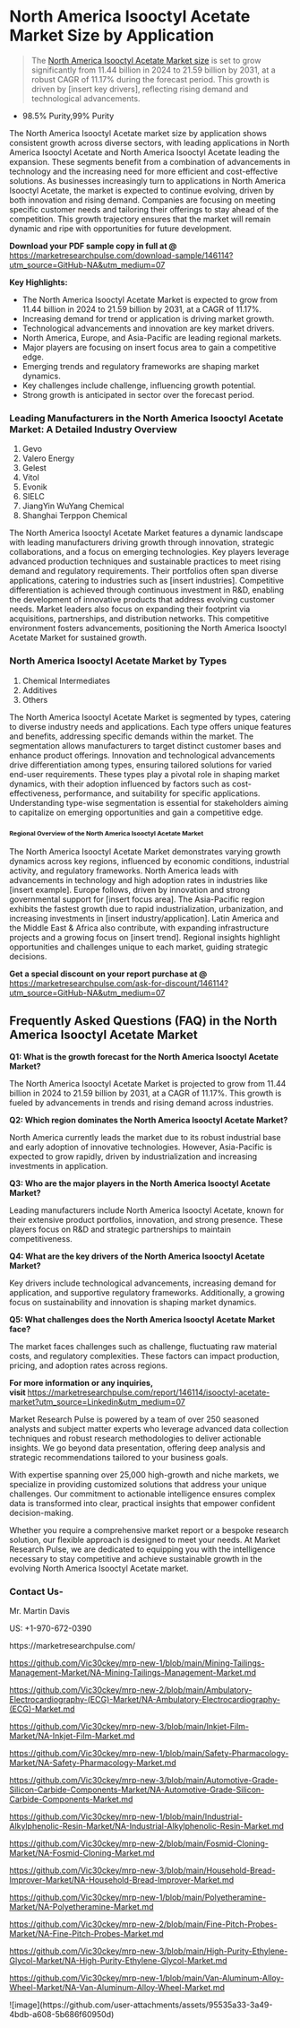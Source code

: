 <h1>North America Isooctyl Acetate Market&nbsp;Size by Application</h1><blockquote><p>The <a href="https://marketresearchpulse.com/download-sample/146114?utm_source=GitHub-NA&amp;utm_medium=07">North America Isooctyl Acetate Market size</a> is set to grow significantly from 11.44 billion in 2024 to 21.59 billion by 2031, at a robust CAGR of 11.17% during the forecast period. This growth is driven by [insert key drivers], reflecting rising demand and technological advancements.</p></blockquote><ul><li>98.5% Purity,99% Purity</li></ul><p>The North America Isooctyl Acetate market size by application shows consistent growth across diverse sectors, with leading applications in North America Isooctyl Acetate and North America Isooctyl Acetate leading the expansion. These segments benefit from a combination of advancements in technology and the increasing need for more efficient and cost-effective solutions. As businesses increasingly turn to applications in North America Isooctyl Acetate, the market is expected to continue evolving, driven by both innovation and rising demand. Companies are focusing on meeting specific customer needs and tailoring their offerings to stay ahead of the competition. This growth trajectory ensures that the market will remain dynamic and ripe with opportunities for future development.</p><p><strong>Download your PDF sample copy in full at @ </strong><a href="https://marketresearchpulse.com/download-sample/146114?utm_source=GitHub-NA&amp;utm_medium=07">https://marketresearchpulse.com/download-sample/146114?utm_source=GitHub-NA&amp;utm_medium=07</a></p><p><strong>Key Highlights: </strong></p><ul><li>The North America Isooctyl Acetate Market is expected to grow from 11.44 billion in 2024 to 21.59 billion by 2031, at a CAGR of 11.17%.</li><li>Increasing demand for trend or application is driving market growth.</li><li>Technological advancements and innovation are key market drivers.</li><li>North America, Europe, and Asia-Pacific are leading regional markets.</li><li>Major players are focusing on insert focus area to gain a competitive edge.</li><li>Emerging trends and regulatory frameworks are shaping market dynamics.</li><li>Key challenges include challenge, influencing growth potential.</li><li>Strong growth is anticipated in sector over the forecast period.</li></ul><h3>Leading Manufacturers in the North America Isooctyl Acetate Market: A Detailed Industry Overview</h3><ol><li>Gevo</li><li>Valero Energy</li><li>Gelest</li><li>Vitol</li><li>Evonik</li><li>SIELC</li><li>JiangYin WuYang Chemical</li><li>Shanghai Terppon Chemical</li></ol><div class="flex max-w-full flex-col flex-grow"><div class="min-h-8 text-message flex w-full flex-col items-end gap-2 whitespace-normal break-words [.text-message+&amp;]:mt-5" dir="auto" data-message-author-role="assistant" data-message-id="fd8432e4-4910-450d-b182-61b7bfb0a01f" data-message-model-slug="gpt-4o"><div class="flex w-full flex-col gap-1 empty:hidden first:pt-[3px]"><div class="markdown prose w-full break-words dark:prose-invert light"><p>The North America Isooctyl Acetate Market features a dynamic landscape with leading manufacturers driving growth through innovation, strategic collaborations, and a focus on emerging technologies. Key players leverage advanced production techniques and sustainable practices to meet rising demand and regulatory requirements. Their portfolios often span diverse applications, catering to industries such as [insert industries]. Competitive differentiation is achieved through continuous investment in R&amp;D, enabling the development of innovative products that address evolving customer needs. Market leaders also focus on expanding their footprint via acquisitions, partnerships, and distribution networks. This competitive environment fosters advancements, positioning the North America Isooctyl Acetate Market for sustained growth.</p></div></div></div></div><h3>North America Isooctyl Acetate Market by Types</h3><ol><li>Chemical Intermediates<li> Additives<li> Others</li></ol><div class="flex max-w-full flex-col flex-grow"><div class="min-h-8 text-message flex w-full flex-col items-end gap-2 whitespace-normal break-words [.text-message+&amp;]:mt-5" dir="auto" data-message-author-role="assistant" data-message-id="084470be-0bb7-4664-bddf-5156b4f41249" data-message-model-slug="gpt-4o-mini"><div class="flex w-full flex-col gap-1 empty:hidden first:pt-[3px]"><div class="markdown prose w-full break-words dark:prose-invert light"><p>The North America Isooctyl Acetate Market is segmented by types, catering to diverse industry needs and applications. Each type offers unique features and benefits, addressing specific demands within the market. The segmentation allows manufacturers to target distinct customer bases and enhance product offerings. Innovation and technological advancements drive differentiation among types, ensuring tailored solutions for varied end-user requirements. These types play a pivotal role in shaping market dynamics, with their adoption influenced by factors such as cost-effectiveness, performance, and suitability for specific applications. Understanding type-wise segmentation is essential for stakeholders aiming to capitalize on emerging opportunities and gain a competitive edge.</p></div></div></div></div><h3><span style="font-size: 11px;">Regional Overview of the North America Isooctyl Acetate Market</span></h3><div class="flex max-w-full flex-col flex-grow"><div class="min-h-8 text-message flex w-full flex-col items-end gap-2 whitespace-normal break-words [.text-message+&amp;]:mt-5" dir="auto" data-message-author-role="assistant" data-message-id="e9038762-ce64-4e30-91c9-9bd413514231" data-message-model-slug="gpt-4o-mini"><div class="flex w-full flex-col gap-1 empty:hidden first:pt-[3px]"><div class="markdown prose w-full break-words dark:prose-invert light"><p>The North America Isooctyl Acetate Market demonstrates varying growth dynamics across key regions, influenced by economic conditions, industrial activity, and regulatory frameworks. North America leads with advancements in technology and high adoption rates in industries like [insert example]. Europe follows, driven by innovation and strong governmental support for [insert focus area]. The Asia-Pacific region exhibits the fastest growth due to rapid industrialization, urbanization, and increasing investments in [insert industry/application]. Latin America and the Middle East &amp; Africa also contribute, with expanding infrastructure projects and a growing focus on [insert trend]. Regional insights highlight opportunities and challenges unique to each market, guiding strategic decisions.</p></div></div></div></div><p><strong>Get a special discount on your report purchase at @ </strong><a href="https://marketresearchpulse.com/ask-for-discount/146114?utm_source=GitHub-NA&amp;utm_medium=07">https://marketresearchpulse.com/ask-for-discount/146114?utm_source=GitHub-NA&amp;utm_medium=07</a></p><h2>Frequently Asked Questions (FAQ) in the North America Isooctyl Acetate Market</h2><p><strong>Q1: What is the growth forecast for the North America Isooctyl Acetate Market?</strong></p><p>The North America Isooctyl Acetate Market is projected to grow from 11.44 billion in 2024 to 21.59 billion by 2031, at a CAGR of 11.17%. This growth is fueled by advancements in trends and rising demand across industries.</p><p><strong>Q2: Which region dominates the North America Isooctyl Acetate Market?</strong></p><p>North America currently leads the market due to its robust industrial base and early adoption of innovative technologies. However, Asia-Pacific is expected to grow rapidly, driven by industrialization and increasing investments in application.</p><p><strong>Q3: Who are the major players in the North America Isooctyl Acetate Market?</strong></p><p>Leading manufacturers include North America Isooctyl Acetate, known for their extensive product portfolios, innovation, and strong presence. These players focus on R&amp;D and strategic partnerships to maintain competitiveness.</p><p><strong>Q4: What are the key drivers of the North America Isooctyl Acetate Market?</strong></p><p>Key drivers include technological advancements, increasing demand for application, and supportive regulatory frameworks. Additionally, a growing focus on sustainability and innovation is shaping market dynamics.</p><p><strong>Q5: What challenges does the North America Isooctyl Acetate Market face?</strong></p><p>The market faces challenges such as challenge, fluctuating raw material costs, and regulatory complexities. These factors can impact production, pricing, and adoption rates across regions.</p><p><strong>For more information or any inquiries, visit&nbsp;</strong><a href="https://marketresearchpulse.com/report/146114/isooctyl-acetate-market?utm_source=Linkedin&utm_medium=07">https://marketresearchpulse.com/report/146114/isooctyl-acetate-market?utm_source=Linkedin&utm_medium=07</a></p><p>Market Research Pulse is powered by a team of over 250 seasoned analysts and subject matter experts who leverage advanced data collection techniques and robust research methodologies to deliver actionable insights. We go beyond data presentation, offering deep analysis and strategic recommendations tailored to your business goals.</p><p>With expertise spanning over 25,000 high-growth and niche markets, we specialize in providing customized solutions that address your unique challenges. Our commitment to actionable intelligence ensures complex data is transformed into clear, practical insights that empower confident decision-making.</p><p>Whether you require a comprehensive market report or a bespoke research solution, our flexible approach is designed to meet your needs. At Market Research Pulse, we are dedicated to equipping you with the intelligence necessary to stay competitive and achieve sustainable growth in the evolving North America Isooctyl Acetate market.</p><h3><strong>Contact Us-</strong></h3><p>Mr. Martin Davis</p><p>US: +1-970-672-0390</p><p>https://marketresearchpulse.com/</p><p><a href="https://github.com/Vic30ckey/mrp-new-1/blob/main/Mining-Tailings-Management-Market/NA-Mining-Tailings-Management-Market.md">https://github.com/Vic30ckey/mrp-new-1/blob/main/Mining-Tailings-Management-Market/NA-Mining-Tailings-Management-Market.md</a></p><p><a href="https://github.com/Vic30ckey/mrp-new-2/blob/main/Ambulatory-Electrocardiography-(ECG)-Market/NA-Ambulatory-Electrocardiography-(ECG)-Market.md">https://github.com/Vic30ckey/mrp-new-2/blob/main/Ambulatory-Electrocardiography-(ECG)-Market/NA-Ambulatory-Electrocardiography-(ECG)-Market.md</a></p><p><a href="https://github.com/Vic30ckey/mrp-new-3/blob/main/Inkjet-Film-Market/NA-Inkjet-Film-Market.md">https://github.com/Vic30ckey/mrp-new-3/blob/main/Inkjet-Film-Market/NA-Inkjet-Film-Market.md</a></p><p><a href="https://github.com/Vic30ckey/mrp-new-1/blob/main/Safety-Pharmacology-Market/NA-Safety-Pharmacology-Market.md">https://github.com/Vic30ckey/mrp-new-1/blob/main/Safety-Pharmacology-Market/NA-Safety-Pharmacology-Market.md</a></p><p><a href="https://github.com/Vic30ckey/mrp-new-3/blob/main/Automotive-Grade-Silicon-Carbide-Components-Market/NA-Automotive-Grade-Silicon-Carbide-Components-Market.md">https://github.com/Vic30ckey/mrp-new-3/blob/main/Automotive-Grade-Silicon-Carbide-Components-Market/NA-Automotive-Grade-Silicon-Carbide-Components-Market.md</a></p><p><a href="https://github.com/Vic30ckey/mrp-new-1/blob/main/Industrial-Alkylphenolic-Resin-Market/NA-Industrial-Alkylphenolic-Resin-Market.md">https://github.com/Vic30ckey/mrp-new-1/blob/main/Industrial-Alkylphenolic-Resin-Market/NA-Industrial-Alkylphenolic-Resin-Market.md</a></p><p><a href="https://github.com/Vic30ckey/mrp-new-2/blob/main/Fosmid-Cloning-Market/NA-Fosmid-Cloning-Market.md">https://github.com/Vic30ckey/mrp-new-2/blob/main/Fosmid-Cloning-Market/NA-Fosmid-Cloning-Market.md</a></p><p><a href="https://github.com/Vic30ckey/mrp-new-3/blob/main/Household-Bread-Improver-Market/NA-Household-Bread-Improver-Market.md">https://github.com/Vic30ckey/mrp-new-3/blob/main/Household-Bread-Improver-Market/NA-Household-Bread-Improver-Market.md</a></p><p><a href="https://github.com/Vic30ckey/mrp-new-1/blob/main/Polyetheramine-Market/NA-Polyetheramine-Market.md">https://github.com/Vic30ckey/mrp-new-1/blob/main/Polyetheramine-Market/NA-Polyetheramine-Market.md</a></p><p><a href="https://github.com/Vic30ckey/mrp-new-2/blob/main/Fine-Pitch-Probes-Market/NA-Fine-Pitch-Probes-Market.md">https://github.com/Vic30ckey/mrp-new-2/blob/main/Fine-Pitch-Probes-Market/NA-Fine-Pitch-Probes-Market.md</a></p><p><a href="https://github.com/Vic30ckey/mrp-new-3/blob/main/High-Purity-Ethylene-Glycol-Market/NA-High-Purity-Ethylene-Glycol-Market.md">https://github.com/Vic30ckey/mrp-new-3/blob/main/High-Purity-Ethylene-Glycol-Market/NA-High-Purity-Ethylene-Glycol-Market.md</a></p><p><a href="https://github.com/Vic30ckey/mrp-new-1/blob/main/Van-Aluminum-Alloy-Wheel-Market/NA-Van-Aluminum-Alloy-Wheel-Market.md">https://github.com/Vic30ckey/mrp-new-1/blob/main/Van-Aluminum-Alloy-Wheel-Market/NA-Van-Aluminum-Alloy-Wheel-Market.md</a></p>
![image](https://github.com/user-attachments/assets/95535a33-3a49-4bdb-a608-5b686f60950d)
